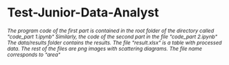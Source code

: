 # Test-Junior-Data-Analyst
<sup> *The program code of the first part is contained in the root folder of the directory called "code_part 1.ipynb"
Similarly, the code of the second part in the file "code_part 2.ipynb"
The data/results folder contains the results. The file "result.xlsx" is a table with processed data. The rest of the files are png images with scattering diagrams. The file name corresponds to "area"* </sup>